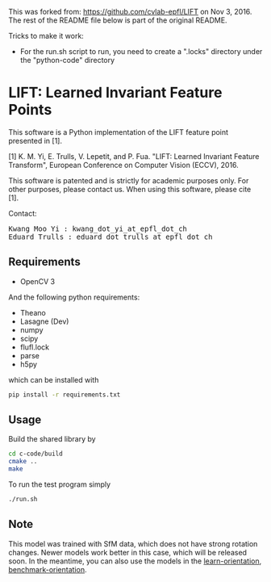 This was forked from: https://github.com/cvlab-epfl/LIFT
on Nov 3, 2016. The rest of the README file below is part of the original README.

Tricks to make it work:

* For the run.sh script to run, you need to create a ".locks" directory under the "python-code" directory

# LIFT: Learned Invariant Feature Points

This software is a Python implementation of the LIFT feature point presented in [1].

[1] K.  M.  Yi, E. Trulls, V. Lepetit, and P.  Fua.  "LIFT: Learned Invariant Feature Transform", European Conference on Computer Vision (ECCV), 2016.

This software is patented and is strictly for academic purposes only.  For other purposes, please contact us.  When using this software, please cite [1].



Contact:

<pre>
Kwang Moo Yi : kwang_dot_yi_at_epfl_dot_ch
Eduard Trulls : eduard_dot_trulls_at_epfl_dot_ch
</pre>

## Requirements

* OpenCV 3

And the following python requirements:

* Theano
* Lasagne (Dev)
* numpy
* scipy
* flufl.lock
* parse
* h5py

which can be installed with

```bash
pip install -r requirements.txt
```

## Usage

Build the shared library by

```bash
cd c-code/build
cmake ..
make
```

To run the test program simply

```bash
./run.sh
```

## Note

This model was trained with SfM data, which does not have strong rotation changes. Newer models work better in this case, which will be released soon. In the meantime, you can also use the models in the [learn-orientation](http://github.com/cvlab-epfl/learn-orientation), [benchmark-orientation](http://github.com/cvlab-epfl/benchmark-orientation).

